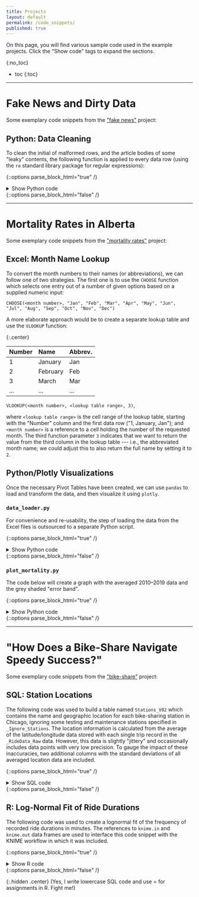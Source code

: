 ```yaml
---
title: Projects
layout: default
permalink: /code_snippets/
published: true
---
```


On this page, you will find various sample code used in the example projects. Click the "Show code" tags to expand the sections.

{:no_toc}
* toc
{:toc}

----

# Fake News and Dirty Data

Some exemplary code snippets from the ["fake news"](/project/fakenews) project:

## Python: Data Cleaning

To clean the initial of malformed rows, and the article bodies of some "leaky" contents, the following function is applied to every data row (using the `re` standard library package for regular expressions):

{::options parse_block_html="true" /}

<details><summary markdown="span">Show Python code</summary>

```python
def clean_string(string):
    """
    Clean string by removing leaky features, newlines and tabs
    """
    
    # replace tabs and newlines with whitespaces (we'll use tabs as column
    # separators for storage later)
    string = re.sub(r"[\t\n\r]", r" ", string) 
    
    # remove "(Reuters)" preambles ("true" articles)
    string = re.sub(
        r".{0,100}" # up to 100 characters
        r"\(Reuters\)" # match "(Reuters)"
        r"[ -]*", # separator dash surrounded by spaces
        r"", string, flags=re.IGNORECASE) 
    
    # remove "featured image" and "photo by" endings ("fake" articles)
    # search for "featured", "image" or "photo" followed by ":", "by" or "via"
    # within the last 50 characters of a string and remove
    string = re.sub(
        r"(photo|featured|image)" # match 'photo', 'featured' or 'image'
        r".{0,20}?" # allow for up to 20 non-EOL characters, as few as possible
        r"(:|by|via)" # match ':', 'by' or 'via'
        r".{0,50}$", # allow for up to 50 characters to end of string
        r"", string, flags=re.IGNORECASE)
    
    # remove "21st Century Wire" preambles ("fake" articles)
    string = re.sub(r"21st Century Wire( says| asks)?", r"", string,
                    flags=re.IGNORECASE)

    return string.strip()
```

</details>
{::options parse_block_html="false" /}
<p></p>


----

# Mortality Rates in Alberta

Some exemplary code snippets from the ["mortality rates"](/projects/ab_mortality) project:

## Excel: Month Name Lookup

To convert the month numbers to their names (or abbreviations), we can follow one of two strategies. The first one is to use the `CHOOSE` function which selects one entry out of a number of given options based on a supplied numeric input:

```
CHOOSE(<month number>, "Jan", "Feb", "Mar", "Apr", "May", "Jun", "Jul", "Aug", "Sep", "Oct", "Nov", "Dec")
```

A more elaborate approach would be to create a separate lookup table and use the `VLOOKUP` function:

{:.center}

| Number         | Name      | Abbrev. |
|----------------|:----------|:--------|
| 1              | January   | Jan     |
| 2              | February  | Feb     |
| 3              | March     | Mar     |
| ... |... |...                               |


`VLOOKUP(<month number>, <lookup table range>, 3)`,

where `<lookup table range>` is the cell range of the lookup table, starting with the "Number" column and the first data row ("1, January, Jan"); and `<month number>` is a reference to a cell holding the number of the requested month. The third function parameter `3` indicates that we want to return the value from the third column in the lookup table --- i.e., the abbreviated month name; we could adjust this to also return the full name by setting it to `2`.


## Python/Plotly Visualizations

Once the necessary Pivot Tables have been created, we can use `pandas` to load and transform the data, and then visualize it using `plotly`.

### `data_loader.py`

For convenience and re-usability, the step of loading the data from the Excel files is outsourced to a separate Python script. 

{::options parse_block_html="true" /}

<details><summary markdown="span">Show Python code</summary>

```python
import pandas as pd

DATA_PATH = "../_Data/01 Processed/"

with pd.ExcelFile(DATA_PATH + "2022-01-06-V01 Mortality Data.xlsx") \
    as xlsx_mort:

    # all age groups and M,F combined
    avg_mort = xlsx_mort.parse("Averaged Mortality Rates", header=0,
                               index_col=0)

    months = avg_mort.index.tolist()
```

</details>
{::options parse_block_html="false" /}
<p></p>



### `plot_mortality.py`

The code below will create a graph with the averaged 2010–2019 data and the grey shaded "error band".

{::options parse_block_html="true" /}

<details><summary markdown="span">Show Python code</summary>

```python
import plotly.graph_objects as go

from data_loader import avg_mort, months

# create trace for averaged mortality data
avg_trace = go.Scatter(x=months, y=avg_mort["Average Mortality"],
                       name="2010–2019<br>"
                       f"<sup>(Avg. ±3 Std.Dev.)</sup>",
                       mode="lines+markers", line_color="darkgrey"
                       )

# forward-backward strategy for error band,
# as per https://plotly.com/python/continuous-error-bars/
_avg_plus = (avg_mort["Average Mortality"]
             + 3 * avg_mort["StdDev of Mortality"])
_avg_minus = (avg_mort["Average Mortality"]
              - 3 * avg_mort["StdDev of Mortality"])

stdev_trace = go.Scatter(x=months + months[::-1],
                         y=_avg_plus.tolist() + _avg_minus.tolist()[::-1],
                         mode="lines",
                         fill="toself",
                         showlegend=False,
                         hoverinfo="none")
stdev_trace.line.width = 0
stdev_trace.fillcolor = "rgba(0,0,0,0.1)" # slight transparency

# create figure object
fig = go.Figure(data=[avg_trace, stdev_trace])

# update legend to be horizontal and on top of the graph
fig.layout.legend.update({"orientation": "h",
                          "yanchor": "bottom",
                          "y": 1.0,
                          "valign": "top"})

# adjust axis titles
fig.layout.yaxis.title = "Mortality per 100,000"
fig.layout.xaxis.title = "Month"

# plot
fig.show()
```

</details>
{::options parse_block_html="false" /}
<p></p>

----

# "How Does a Bike-Share Navigate Speedy Success?"

Some exemplary code snippets from the ["bike-share"](/projects/bikeshare/) project:

## SQL: Station Locations

The following code was used to build a table named `Stations_V02` which contains the name and geographic location for each bike-sharing station in Chicago, ignoring some testing and maintenance stations specified in `_Ignore_Stations`. The location information is calculated from the average of the latitude/longitude data stored with each single trip record in the `_RideData_Raw` data. However, this data is slightly "jittery" and occasionally includes data points with very low precision. To gauge the impact of these inaccuracies, two additional columns with the standard deviations of all averaged location data are included.

{::options parse_block_html="true" /}

<details><summary markdown="span">Show SQL code</summary>

```sql
/*
Get all distinct and valid station names, 
calculate average latitude and longitude

yields table 'Stations_V02':
703 distinct rows, no nulls in name, lat, lon,
some nulls in standard deviations
*/

drop table if exists #coords;
drop table if exists #coords_avg;
drop table if exists Stations_V02;

create table Stations_V02 (
	station_name varchar(100) not null primary key,
	station_lat float not null,
	station_lon float not null,
	station_lat_stdev float,
	station_lon_stdev float
	)

------------------------------------------------------------
-- collect all coordinate values by station names (start and end)

select
	trim(replace(start_station_name, '(*)', '')) as station_name,
	cast(start_lat as float) as station_lat,
	cast(start_lng as float) as station_lon
into #coords
from _RideData_Raw

union all

select 
	trim(replace(end_station_name, '(*)', '')),
	cast(end_lat as float), 
	cast(end_lng as float)
from _RideData_Raw

------------------------------------------------------------
-- average all locations and store as table Stations

insert into Stations_V02 (station_name, station_lat, station_lon, 
						  station_lat_stdev, station_lon_stdev)
select 
	distinct station_name,
	avg(station_lat) as station_lat,
	avg(station_lon) as station_lon,
	stdev(station_lat) as station_lat_stdev,
	stdev(station_lon) as station_lon_stdev
from #coords
where (
	station_lat is not null
	and station_lon is not null
	and station_name is not null
	and station_name not in (select * from _Ignore_Stations)
	)
group by station_name;
```

</details>
{::options parse_block_html="false" /}
<p></p>

## R: Log-Normal Fit of Ride Durations

The following code was used to create a lognormal fit of the frequency of recorded ride durations in minutes. The references to `knime.in` and `knime.out` data frames are used to interface this code snippet with the KNIME workflow in which it was included.

{::options parse_block_html="true" /}

<details><summary markdown="span">Show R code</summary>

```r
suppressMessages(library(MASS))
suppressMessages(library(dplyr))

# get x data: all ride duration observations
x = filter(knime.in, ride_duration <= 500)$ride_duration

# lognormal fit 
fit = fitdistr(x, "lognormal")
meanlog = coef(fit)[["meanlog"]]
sdlog = coef(fit)[["sdlog"]]

# make model curve for all observed ride duration points
x_unique = unique(x)
curve = dlnorm(x_unique, meanlog, sdlog)

# assign output (data and flow variables)
knime.out = data.frame(x_unique, curve)
knime.flow.out = list(meanlog = meanlog, sdlog = sdlog)
```

</details>
{::options parse_block_html="false" /}

{:.hidden .center} 
(Yes, I write lowercase SQL code and use = for assignments in R. Fight me!)
